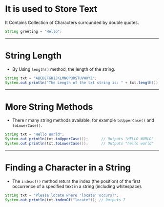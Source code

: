 # It is used to Store Text

It Contains Collection of Characters surrounded by double quotes.

```java
String greeting = "Hello";
```

---
# String Length
- By Using `length()` method, the length of the string.

```java
String txt = "ABCDEFGHIJKLMNOPQRSTUVWXYZ";
System.out.println("The Length of the txt string is: " + txt.length());
```

---
# More String Methods
- There r many string methods available, for example `toUpperCase()` and `toLowerCase()`.
```java
String txt = "Hello World";
System.out.println(txt.toUpperCase());		// Outputs "HELLO WORLD"
System.out.println(txt.toLowerCase());		// Outputs "hello world"
```

---
# Finding a Character in a String
- The `indexof()` method returs the index (the position) of the first occurrence of a specified text
in a string (including whitespace).
```java
String txt = "Please locate where 'locate' occurs!";
System.out.println(txt.indexOf("locate")); // Outputs 7
```
